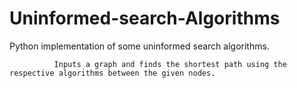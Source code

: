 # Uninformed-search-Algorithms
Python implementation of some uninformed search algorithms.
  
              Inputs a graph and finds the shortest path using the respective algorithms between the given nodes.
